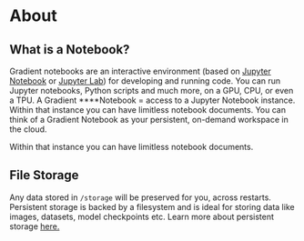 # About

## What is a Notebook?

Gradient notebooks are an interactive environment \(based on [Jupyter Notebook](https://jupyter.org/) or [Jupyter Lab](https://blog.jupyter.org/jupyterlab-is-ready-for-users-5a6f039b8906)\) for developing and running code. You can run Jupyter notebooks, Python scripts and much more, on a GPU, CPU, or even a TPU. A Gradient ****Notebook = access to a Jupyter Notebook instance. Within that instance you can have limitless notebook documents. You can think of a Gradient Notebook as your persistent, on-demand workspace in the cloud.

Within that instance you can have limitless notebook documents.

## File Storage

Any data stored in `/storage` will be preserved for you, across restarts. Persistent storage is backed by a filesystem and is ideal for storing data like images, datasets, model checkpoints etc.  Learn more about persistent storage [here.](https://support.paperspace.com/hc/en-us/articles/360001468133-Persistent-Storage)

